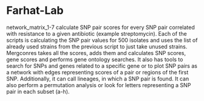 # Farhat-Lab
network_matrix_1-7 calculate SNP pair scores for every SNP pair correlated with resistance to a given antibiotic (example streptomycin).
Each of the scripts is calculating the SNP pair values for 500 isolates and uses the list of already used strains from the previous script to just take unused strains.
Mergconres takes all the scores, adds them and calculates SNP scores, gene scores and performs gene ontology searches.
It also has tools to search for SNPs and genes related to a specific gene or to plot SNP pairs as a network with edges representing scores of a pair or regions of the first SNP. Additionally, it can call lineages, in which a SNP pair is found. It can also perform a permutation analysis or look for letters representing a SNP pair in each subset (a-h).
